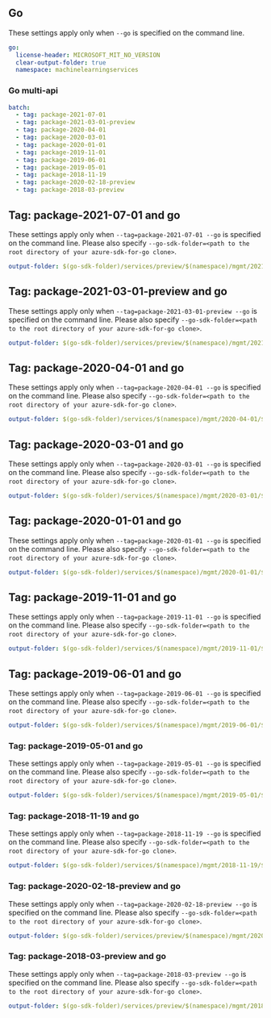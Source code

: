 ## Go

These settings apply only when `--go` is specified on the command line.

```yaml $(go)
go:
  license-header: MICROSOFT_MIT_NO_VERSION
  clear-output-folder: true
  namespace: machinelearningservices
```

### Go multi-api

```yaml $(go) && $(multiapi)
batch:
  - tag: package-2021-07-01
  - tag: package-2021-03-01-preview
  - tag: package-2020-04-01
  - tag: package-2020-03-01
  - tag: package-2020-01-01
  - tag: package-2019-11-01
  - tag: package-2019-06-01
  - tag: package-2019-05-01
  - tag: package-2018-11-19
  - tag: package-2020-02-18-preview
  - tag: package-2018-03-preview
```
## Tag: package-2021-07-01 and go

These settings apply only when `--tag=package-2021-07-01 --go` is specified on the command line.
Please also specify `--go-sdk-folder=<path to the root directory of your azure-sdk-for-go clone>`.

```yaml $(tag)=='package-2021-07-01' && $(go)
output-folder: $(go-sdk-folder)/services/preview/$(namespace)/mgmt/2021-07-01/$(namespace)
```

## Tag: package-2021-03-01-preview and go

These settings apply only when `--tag=package-2021-03-01-preview --go` is specified on the command line.
Please also specify `--go-sdk-folder=<path to the root directory of your azure-sdk-for-go clone>`.

```yaml $(tag)=='package-2021-03-01-preview' && $(go)
output-folder: $(go-sdk-folder)/services/preview/$(namespace)/mgmt/2021-03-01-preview/$(namespace)
```

## Tag: package-2020-04-01 and go

These settings apply only when `--tag=package-2020-04-01 --go` is specified on the command line.
Please also specify `--go-sdk-folder=<path to the root directory of your azure-sdk-for-go clone>`.

```yaml $(tag)=='package-2020-04-01' && $(go)
output-folder: $(go-sdk-folder)/services/$(namespace)/mgmt/2020-04-01/$(namespace)
```

## Tag: package-2020-03-01 and go

These settings apply only when `--tag=package-2020-03-01 --go` is specified on the command line.
Please also specify `--go-sdk-folder=<path to the root directory of your azure-sdk-for-go clone>`.

```yaml $(tag)=='package-2020-03-01' && $(go)
output-folder: $(go-sdk-folder)/services/$(namespace)/mgmt/2020-03-01/$(namespace)
```

## Tag: package-2020-01-01 and go

These settings apply only when `--tag=package-2020-01-01 --go` is specified on the command line.
Please also specify `--go-sdk-folder=<path to the root directory of your azure-sdk-for-go clone>`.

```yaml $(tag)=='package-2020-01-01' && $(go)
output-folder: $(go-sdk-folder)/services/$(namespace)/mgmt/2020-01-01/$(namespace)
```

## Tag: package-2019-11-01 and go

These settings apply only when `--tag=package-2019-11-01 --go` is specified on the command line.
Please also specify `--go-sdk-folder=<path to the root directory of your azure-sdk-for-go clone>`.

```yaml $(tag)=='package-2019-11-01' && $(go)
output-folder: $(go-sdk-folder)/services/$(namespace)/mgmt/2019-11-01/$(namespace)
```

## Tag: package-2019-06-01 and go

These settings apply only when `--tag=package-2019-06-01 --go` is specified on the command line.
Please also specify `--go-sdk-folder=<path to the root directory of your azure-sdk-for-go clone>`.

```yaml $(tag)=='package-2019-06-01' && $(go)
output-folder: $(go-sdk-folder)/services/$(namespace)/mgmt/2019-06-01/$(namespace)
```

### Tag: package-2019-05-01 and go

These settings apply only when `--tag=package-2019-05-01 --go` is specified on the command line.
Please also specify `--go-sdk-folder=<path to the root directory of your azure-sdk-for-go clone>`.

```yaml $(tag)=='package-2019-05-01' && $(go)
output-folder: $(go-sdk-folder)/services/$(namespace)/mgmt/2019-05-01/$(namespace)
```

### Tag: package-2018-11-19 and go

These settings apply only when `--tag=package-2018-11-19 --go` is specified on the command line.
Please also specify `--go-sdk-folder=<path to the root directory of your azure-sdk-for-go clone>`.

```yaml $(tag)=='package-2018-11-19' && $(go)
output-folder: $(go-sdk-folder)/services/$(namespace)/mgmt/2018-11-19/$(namespace)
```

### Tag: package-2020-02-18-preview and go

These settings apply only when `--tag=package-2020-02-18-preview --go` is specified on the command line.
Please also specify `--go-sdk-folder=<path to the root directory of your azure-sdk-for-go clone>`.

```yaml $(tag)=='package-2020-02-18-preview' && $(go)
output-folder: $(go-sdk-folder)/services/preview/$(namespace)/mgmt/2020-02-18-preview/$(namespace)
```

### Tag: package-2018-03-preview and go

These settings apply only when `--tag=package-2018-03-preview --go` is specified on the command line.
Please also specify `--go-sdk-folder=<path to the root directory of your azure-sdk-for-go clone>`.

```yaml $(tag)=='package-2018-03-preview' && $(go)
output-folder: $(go-sdk-folder)/services/preview/$(namespace)/mgmt/2018-03-01-preview/$(namespace)
```
